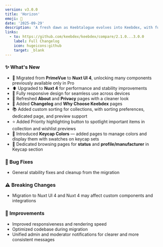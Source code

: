 ```yaml
---
version: v3.0.0
title: 'Horizon'
emoji: 🌅
date: '2025-09-29'
description: 'A fresh dawn as Keebtalogue evolves into Keebdex, with full responsiveness, upgraded tech stack, refreshed pages, and new tools to organize your collections.'
links:
  - to: https://github.com/keebdex/keebdex/compare/2.1.0...3.0.0
    label: Full Changelog
    icon: hugeicons:github
    target: _blank
---
```


### ✨ What's New

- 🔄 Migrated from **PrimeVue** to **Nuxt UI 4**, unlocking many components previously available only in Pro
- ⬆️ Upgraded to **Nuxt 4** for performance and stability improvements
- 📱 Fully responsive design for seamless use across devices
- 🎨 Refreshed **About** and **Privacy** pages with a cleaner look
- 📝 Added **Changelog** and **Why Choose Keebdex** pages
- 📚 Added custom sorting for collections, with sorting preferences, dedicated page, and preview support
- ⭐ Added Priority highlighting button to spotlight important items in collection and wishlist previews
- 🎨 Introduced **Keycap Colors** — added pages to manage colors and display them with swatches on keycap sets
- 🔎 Dedicated browsing pages for **status** and **profile/manufacturer** in Keycap section

### 🐛 Bug Fixes

- General stability fixes and cleanup from the migration

### ⚠️ Breaking Changes

- Migration to Nuxt UI 4 and Nuxt 4 may affect custom components and integrations

### 🚀 Improvements

- Improved responsiveness and rendering speed
- Optimized codebase during migration
- Unified admin and moderator notifications for clearer and more consistent messages
